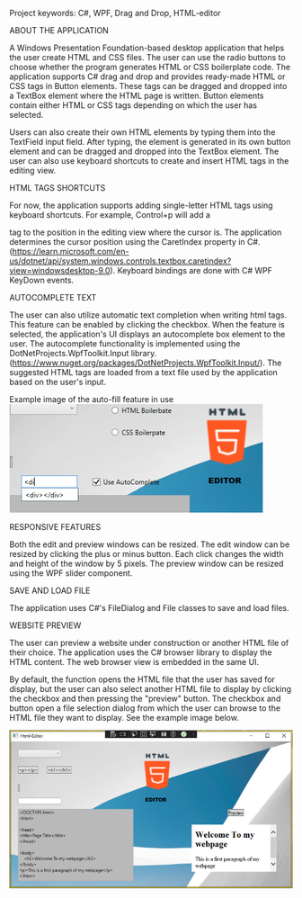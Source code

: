 Project keywords: C#, WPF, Drag and Drop, HTML-editor

ABOUT THE APPLICATION

A Windows Presentation Foundation-based desktop application that helps the user create HTML and CSS files. The user can use the radio buttons to choose whether the program generates HTML or CSS boilerplate code. The application supports C# drag and drop and provides ready-made HTML or CSS tags in Button elements. These tags can be dragged and dropped into a TextBox element where the HTML page is written. Button elements contain either HTML or CSS tags depending on which the user has selected.

 Users can also create their own HTML elements by typing them into the TextField input field. After typing, the element is generated in its own button element and can be dragged and dropped into the TextBox element. The user can also use keyboard shortcuts to create and insert HTML tags in the editing view.

HTML TAGS SHORTCUTS

For now, the application supports adding single-letter HTML tags using keyboard shortcuts.
For example, Control+p will add a <p></p> tag to the position in the editing view where the cursor is. The application determines the cursor position using the CaretIndex property in C#.
(https://learn.microsoft.com/en-us/dotnet/api/system.windows.controls.textbox.caretindex?view=windowsdesktop-9.0). Keyboard bindings are done with C# WPF KeyDown events.

AUTOCOMPLETE TEXT

The user can also utilize automatic text completion when writing html tags. This feature can be enabled by clicking the checkbox.
When the feature is selected, the application's UI displays an autocomplete box element to the user. The autocomplete functionality
is implemented using the DotNetProjects.WpfToolkit.Input library. (https://www.nuget.org/packages/DotNetProjects.WpfToolkit.Input/).
The suggested HTML tags are loaded from a text file used by the application based on the user's input.

Example image of the auto-fill feature in use
![alt text](HtmlEditor/images/wpfAC.png)

RESPONSIVE FEATURES

Both the edit and preview windows can be resized. The edit window can be resized by clicking the plus or minus button. Each click changes the width and height of the window by 5 pixels.
The preview window can be resized using the WPF slider component.

SAVE AND LOAD FILE

The application uses C#'s FileDialog and File classes to save and load files.

WEBSITE PREVIEW

The user can preview a website under construction or another HTML file of their choice. The application uses the C# browser library to display the HTML content. The web browser view is embedded in the same UI.

By default, the function opens the HTML file that the user has saved for display, but the user can also select another HTML file to display by clicking the checkbox and then pressing the "preview" button. The checkbox and button open a file selection dialog from which the user can browse to the HTML file they want to display. See the example image below.

![alt text](htmleditor.png)

